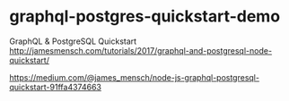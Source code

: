 # graphql-postgres-quickstart-demo

GraphQL &amp; PostgreSQL Quickstart http://jamesmensch.com/tutorials/2017/graphql-and-postgresql-node-quickstart/

https://medium.com/@james_mensch/node-js-graphql-postgresql-quickstart-91ffa4374663
